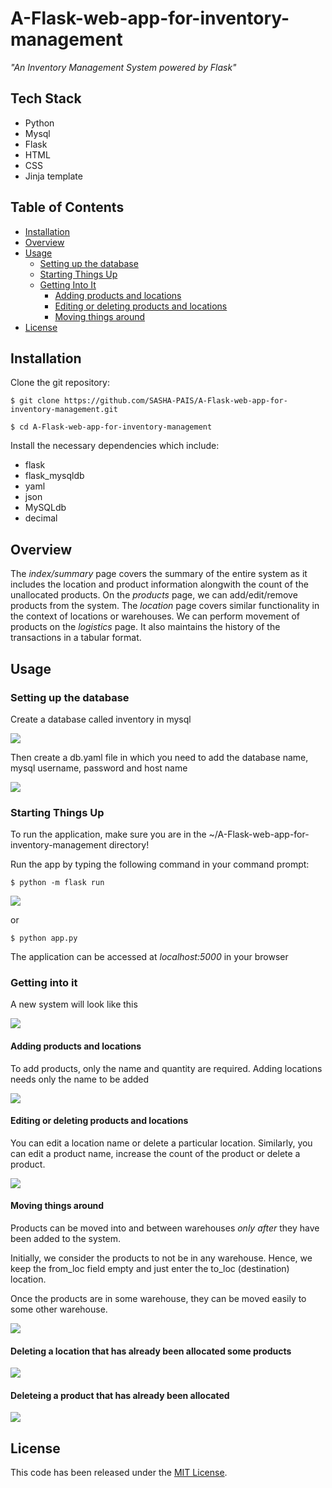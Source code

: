 # A-Flask-web-app-for-inventory-management

*"An Inventory Management System powered by Flask"*

## Tech Stack

- Python
- Mysql
- Flask
- HTML
- CSS
- Jinja template

## Table of Contents

- [Installation](#installation)
- [Overview](#overview)
- [Usage](#usage)
    - [Setting up the database](#setting-up-the-database)
    - [Starting Things Up](#starting-things-up)
    - [Getting Into It](#getting-into-it)
        - [Adding products and locations](#adding-products-and-locations)
        - [Editing or deleting products and locations](#editing-or-deleting-products-and-locations)
        - [Moving things around](#moving-things-around)
- [License](#license)

## Installation

Clone the git repository:

```sourceCode console
$ git clone https://github.com/SASHA-PAIS/A-Flask-web-app-for-inventory-management.git

$ cd A-Flask-web-app-for-inventory-management
```

Install the necessary dependencies which include:

- flask
- flask_mysqldb
- yaml
- json
- MySQLdb
- decimal

## Overview

The _index/summary_ page covers the summary of the entire system as it includes the location and product information alongwith the count of the unallocated products. On the _products_ page, we can add/edit/remove products from the system. The _location_ page covers similar functionality in the context of locations or warehouses. We can perform movement of products on the _logistics_ page. It also maintains the history of the transactions in a tabular format.

## Usage

### Setting up the database

Create a database called inventory in mysql

![](docs/inv1.JPG)

Then create a db.yaml file in which you need to add the database name, mysql username, password and host name

![](docs/inv3.JPG)

### Starting Things Up

To run the application, make sure you are in the \~/A-Flask-web-app-for-inventory-management directory!

Run the app by typing the following command in your command prompt:

```sourceCode console
$ python -m flask run
```

![](docs/inv2.JPG)

or

```sourceCode console
$ python app.py
```

The application can be accessed at _localhost:5000_ in your browser


### Getting into it

A new system will look like this

![](docs/vid1.gif)

#### Adding products and locations

To add products, only the name and quantity are required.
Adding locations needs only the name to be added

![](docs/vid2.gif)

#### Editing or deleting products and locations

You can edit a location name or delete a particular location. Similarly, 
you can edit a product name, increase the count of the product or delete a product.

![](docs/vid3.gif)

#### Moving things around

Products can be moved into and between warehouses *only after* they have been added to the system. 

Initially, we consider the products to not be in any warehouse. Hence, we keep the from_loc field empty 
and just enter the to_loc (destination) location. 

Once the products are in some warehouse, they can be moved easily to some other warehouse.

![](docs/vid4.gif)

#### Deleting a location that has already been allocated some products

![](docs/vid5.gif)

#### Deleteing a product that has already been allocated

![](docs/vid6.gif)

## License

This code has been released under the [MIT License](LICENSE).




